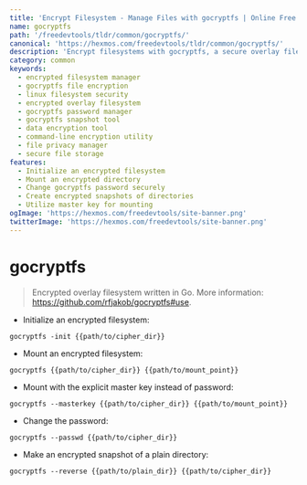 ```yaml
---
title: 'Encrypt Filesystem - Manage Files with gocryptfs | Online Free DevTools by Hexmos'
name: gocryptfs
path: '/freedevtools/tldr/common/gocryptfs/'
canonical: 'https://hexmos.com/freedevtools/tldr/common/gocryptfs/'
description: 'Encrypt filesystems with gocryptfs, a secure overlay filesystem. Manage encrypted data, create snapshots, and change passwords with ease. Free online tool, no registration required.'
category: common
keywords:
  - encrypted filesystem manager
  - gocryptfs file encryption
  - linux filesystem security
  - encrypted overlay filesystem
  - gocryptfs password manager
  - gocryptfs snapshot tool
  - data encryption tool
  - command-line encryption utility
  - file privacy manager
  - secure file storage
features:
  - Initialize an encrypted filesystem
  - Mount an encrypted directory
  - Change gocryptfs password securely
  - Create encrypted snapshots of directories
  - Utilize master key for mounting
ogImage: 'https://hexmos.com/freedevtools/site-banner.png'
twitterImage: 'https://hexmos.com/freedevtools/site-banner.png'
---
```


# gocryptfs

> Encrypted overlay filesystem written in Go.
> More information: <https://github.com/rfjakob/gocryptfs#use>.

- Initialize an encrypted filesystem:

`gocryptfs -init {{path/to/cipher_dir}}`

- Mount an encrypted filesystem:

`gocryptfs {{path/to/cipher_dir}} {{path/to/mount_point}}`

- Mount with the explicit master key instead of password:

`gocryptfs --masterkey {{path/to/cipher_dir}} {{path/to/mount_point}}`

- Change the password:

`gocryptfs --passwd {{path/to/cipher_dir}}`

- Make an encrypted snapshot of a plain directory:

`gocryptfs --reverse {{path/to/plain_dir}} {{path/to/cipher_dir}}`
